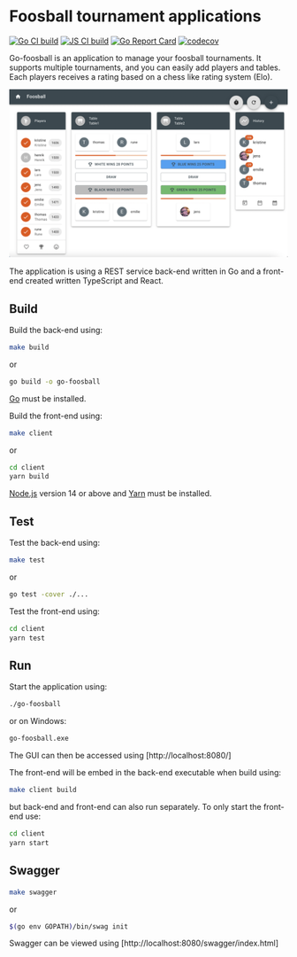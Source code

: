 # Foosball tournament applications

[![Go CI build](https://github.com/jensborch/go-foosball/actions/workflows/go.yml/badge.svg)](https://github.com/jensborch/go-foosball/actions/workflows/go.yml)
[![JS CI build](https://github.com/jensborch/go-foosball/actions/workflows/js.yml/badge.svg)](https://github.com/jensborch/go-foosball/actions/workflows/js.yml)
[![Go Report Card](https://goreportcard.com/badge/github.com/jensborch/go-foosball)](https://goreportcard.com/report/github.com/jensborch/go-foosball)
[![codecov](https://codecov.io/gh/jensborch/go-foosball/branch/master/graph/badge.svg)](https://codecov.io/gh/jensborch/go-foosball)

Go-foosball is an application to manage your foosball tournaments. It supports multiple tournaments, and you can easily add players and tables. Each players receives a rating based on a chess like rating system (Elo).


![Screenshot](screenshot.png)

The application is using a REST service back-end written in Go and a front-end created written TypeScript and React.

## Build

Build the back-end using:

```sh
make build
```

or

```sh
go build -o go-foosball
```

[Go](https://go.dev/) must be installed.

Build the front-end using:

```sh
make client
```

or

```sh
cd client
yarn build
```

[Node.js](https://nodejs.org/) version 14 or above and [Yarn](https://yarnpkg.com/) must be installed.

## Test

Test the back-end using:

```sh
make test
```

or

```sh
go test -cover ./...
```

Test the front-end using:

```sh
cd client
yarn test
```

## Run

Start the application using:

```sh
./go-foosball
```

or on Windows:

```bat
go-foosball.exe
```

The GUI can then be accessed using [http://localhost:8080/]

The front-end will be embed in the back-end executable when build using:

```sh
make client build
```

but back-end and front-end can also run separately. To only start the front-end use:

```sh
cd client
yarn start
```

## Swagger

```sh
make swagger
```

or

```sh
$(go env GOPATH)/bin/swag init
```

Swagger can be viewed using [http://localhost:8080/swagger/index.html]
